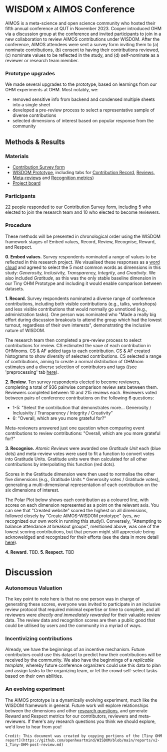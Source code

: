 # WISDOM x AIMOS Conference

AIMOS is a meta-science and open science community who hosted their fifth annual conference at QUT in November 2023. Cooper introduced OHM via a discussion group at the conference and invited participants to join in a new collaboration to review AIMOS contributions under WISDOM. After the conference, AIMOS attendees were sent a survey form inviting them to (a) nominate contributions, (b) consent to having their contributions reviewed, (c) nominate values to be reflected in the study, and (d) self-nominate as a reviewer or research team member.

### Prototype upgrades
We made several upgrades to the prototype, based on learnings from our OHM experiments at OHM. Most notably, we:
- removed sensitive info from backend and condensed multiple sheets into a single sheet
- developed a pre-review process to select a representative sample of diverse contributions
- selected dimensions of interest based on popular response from the community

## Methods & Results
### Materials
- [Contribution Survey form](https://forms.gle/nyAr8baUuQ23FdUK9)
- [WISDOM Prototype](https://docs.google.com/spreadsheets/d/1kQJM2kEVulzwXBQZuvR46wxaQY5_ohm0rbndIkdEkSE/edit?usp=sharing), including tabs for [Contribution Record](https://docs.google.com/spreadsheets/d/1kQJM2kEVulzwXBQZuvR46wxaQY5_ohm0rbndIkdEkSE/edit?gid=1156578512#gid=1156578512), [Reviews](https://docs.google.com/spreadsheets/d/1kQJM2kEVulzwXBQZuvR46wxaQY5_ohm0rbndIkdEkSE/edit?gid=7517777#gid=7517777), [Meta-reviews](https://docs.google.com/spreadsheets/d/1kQJM2kEVulzwXBQZuvR46wxaQY5_ohm0rbndIkdEkSE/edit?gid=1777353795#gid=1777353795) and [Recognition metrics](https://docs.google.com/spreadsheets/d/1kQJM2kEVulzwXBQZuvR46wxaQY5_ohm0rbndIkdEkSE/edit?gid=1929743917#gid=1929743917))
- [Project board](https://github.com/orgs/openheartmind/projects/1)

### Participants
22 people responded to our Contribution Survey form, including 5 who elected to join the research team and 10 who elected to become reviewers.

### Procedure
These methods will be presented in chronological order using the WISDOM framework stages of Embed values, Record, Review, Recognise, Reward, and Respect.

**0. Embed values.** Survey respondents nominated a range of values to be reflected in this research project. We visualised these responses as a [word cloud](https://drive.google.com/open?id=10N0Z2mfRE1JZ8SjMG4CnT_U2Xju_b9VQ&usp=drive_fs) and agreed to select the 5 most common words as dimensions in this study: _Generosity, Inclusivity, Transparency, Integrity,_  and _Creativity_. We also included _Gratitude_, as this was the only stable baseline dimension in our Tiny OHM Prototype and including it would enable comparison between datasets.

<word-cloud>

**1. Record.** Survey respondents nominated a diverse range of conference contributions, including both visible contributions (e.g., talks, workshops) and less visible contributions that would normally go unnoticed (e.g., administration tasks). One person was nominated who "Made a really big effort during discussion breakouts to attend the group which had the lowest turnout, regardless of their own interests", demonstrating the inclusive nature of WISDOM. 

The research team then completed a pre-review process to select contributions for review. CS estimated the vaue of each contribution in OHMnoms. CS & AF added tags to each contribution. CS & AF created histograms to show diversity of selected contributions. CS selected a range of contributions, aiming to create a normal distribution of OHMnom estimates and a diverse selection of contributors and tags ((see 'preprocessing' tab [here](https://docs.google.com/spreadsheets/d/1kQJM2kEVulzwXBQZuvR46wxaQY5_ohm0rbndIkdEkSE/edit?usp=sharing)). 
 

**2. Review.** Ten survey respondents elected to become reviewers, completing a total of 936 pairwise comparison review sets between them. Reviewers completed between 10 and 215 reviews each. Reviewers voted between pairs of conference contributions on the following 6 questions:
- 1-5: "Select the contribution that demonstrates more... Generosity / Inclusivity / Transparency /	Integrity /	Creativity"
- 6: "Overall, which are you more grateful for?"

Meta-reviewers answered just one question when comparing event contributions to review contributions: "Overall, which are you more grateful for?"

**3. Recognise.** _Atomic Reviews_ were awarded one _Gratitude Unit_ each (blue dots) and meta-review votes were used to fit a function to convert votes into Gratitude Units. Gratitude units were then calculated for all other contributions by interpolating this function (red dots). 

<picture>

Scores in the Gratitude dimension were then used to normalise the other five dimensions (e.g., Gratitude Units * Generosity votes / Gratitude votes), generating a multi-dimensional representation of each contribution on the six dimensions of interest.

The Polar Plot below shows each contribution as a coloured line, with scores on each dimension represented as a point on the relevant axis. You can see that "Created website" scored the highest on all dimensions, followed closely by "Create AIMOS-WISDOM prototype" (yes, we recognized our own work in running this study!). Conversely, "Attempting to balance attendance at breakout groups", mentioned above, was one of the lowest scoring contributions, but that person might still appreciate being acknoweldged and recognized for their efforts (see the data in more detail [here](https://docs.google.com/spreadsheets/d/1kQJM2kEVulzwXBQZuvR46wxaQY5_ohm0rbndIkdEkSE/edit?gid=1929743917#gid=1929743917)).

<picture>

**4. Reward.** TBD.
**5. Respect.** TBD

# Discussion

### Autonomous Valuation
The key point to note here is that no one person was in charge of generating these scores, everyone was invited to participate in an inclusive review protocol that required minimal expertise or time to complete, and all reviewers were _directly and immediately rewarded_ for their valuable review data. The review data and recognition scores are then a public good that could be utilised by users and the community in a myriad of ways.

### Incentivizing contributions
Already, we have the beginnings of an incentive mechanism. Future contributors could use this dataset to predict how their contributions will be received by the community. We also have the beginnings of a <i>replicable template</i>, whereby future conference organizers could use this data to plan and assign tasks to the organizing team, or let the crowd self-select tasks based on their own abilities.  

### An evolving experiment
The AIMOS prototype is a dynamically evolving experiment, much like the WISDOM framework in general. Future work will explore relationships between the dimensions and other [research questions](https://docs.google.com/spreadsheets/d/1kQJM2kEVulzwXBQZuvR46wxaQY5_ohm0rbndIkdEkSE/edit?gid=1589203329#gid=1589203329), and generate Reward and Respect metrics for our contributors, reviewers and meta-reviewers. If there's any research questions you think we should explore, we'd love to hear from you! 


~~~
Credit: This document was created by copying portions of the [Tiny OHM report](https://github.com/openheartmind/WISDOM/blob/main/reports/v2-1_Tiny-OHM-post-review.md)

